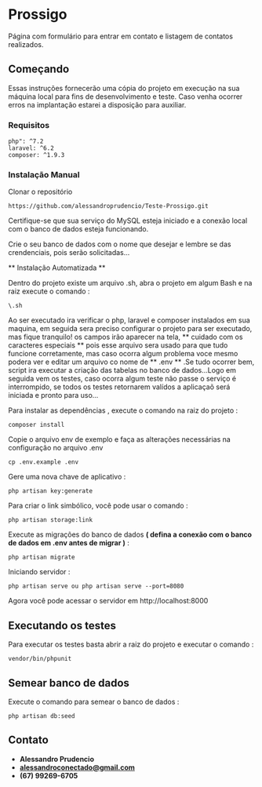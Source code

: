 #  Prossigo

Página com formulário para entrar em contato e listagem de contatos realizados.

## Começando

Essas instruções fornecerão uma cópia do projeto em execução na sua máquina local para fins de desenvolvimento e teste. Caso venha ocorrer erros na implantação estarei a disposição para auxiliar.

### Requisitos

```
php": ^7.2
laravel: ^6.2
composer: ^1.9.3
```


### Instalação Manual


Clonar o repositório
```
https://github.com/alessandroprudencio/Teste-Prossigo.git
```


Certifique-se que sua  serviço do MySQL  esteja iniciado e a conexão local com o banco de dados esteja funcionando.

Crie o seu banco de dados com o nome que desejar e lembre se das crendenciais, pois serão solicitadas...


** Instalação Automatizada **

Dentro do projeto existe um arquivo .sh, abra o projeto em algum Bash e na raiz execute o comando :
```
\.sh
```
Ao ser executado ira  verificar o php, laravel e composer instalados em sua maquina, em seguida sera preciso configurar o projeto para ser executado, mas fique tranquilo! os campos irão aparecer na tela, ** cuidado com os caracteres especiais ** pois esse arquivo sera usado para que tudo funcione corretamente, mas caso ocorra algum problema voce mesmo podera ver e editar um arquivo co nome de ** .env ** .Se tudo ocorrer bem, script ira executar a criação das tabelas no banco de dados...Logo em seguida vem os testes, caso ocorra algum teste não passe  o serviço é interrompido, se todos os testes retornarem valídos a aplicaçaõ será iniciada e pronto para uso...



Para instalar as dependências , execute o comando na raiz do projeto : 

```
composer install
```

Copie o arquivo env de exemplo e faça as alterações necessárias na configuração no arquivo .env

```
cp .env.example .env
```

Gere uma nova chave de aplicativo :

```
php artisan key:generate
```

Para criar o link simbólico, você pode usar o comando :

```
php artisan storage:link
```


Execute as migrações do banco de dados **( defina a conexão com o banco de dados em .env antes de migrar )** :

```
php artisan migrate
``` 

Iniciando  servidor :

```
php artisan serve ou php artisan serve --port=8080
```

Agora você pode acessar o servidor em http://localhost:8000


## Executando os testes

Para executar os testes basta abrir a raiz do projeto e executar o comando :
```
vendor/bin/phpunit
```

## Semear banco de dados

Execute o comando para semear o banco de dados :

```
php artisan db:seed
```


## Contato

* **Alessandro Prudencio** 
* **alessandroconectado@gmail.com** 
* **(67) 99269-6705** 

